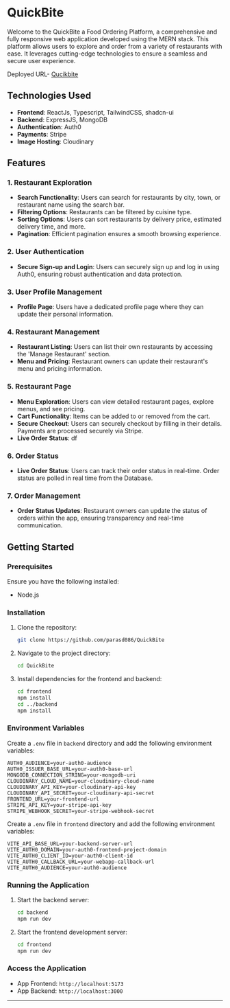 # QuickBite

Welcome to the QuickBite a Food Ordering Platform, a comprehensive and fully responsive web application developed using the MERN stack. This platform allows users to explore and order from a variety of restaurants with ease. It leverages cutting-edge technologies to ensure a seamless and secure user experience.

Deployed URL-
[Qucikbite](https://quickbite-eyni.onrender.com)

## Technologies Used

- **Frontend**: ReactJs, Typescript, TailwindCSS, shadcn-ui
- **Backend**: ExpressJS, MongoDB
- **Authentication**: Auth0
- **Payments**: Stripe
- **Image Hosting**: Cloudinary

## Features

### 1. Restaurant Exploration

- **Search Functionality**: Users can search for restaurants by city, town, or restaurant name using the search bar.
- **Filtering Options**: Restaurants can be filtered by cuisine type.
- **Sorting Options**: Users can sort restaurants by delivery price, estimated delivery time, and more.
- **Pagination**: Efficient pagination ensures a smooth browsing experience.

### 2. User Authentication

- **Secure Sign-up and Login**: Users can securely sign up and log in using Auth0, ensuring robust authentication and data protection.

### 3. User Profile Management

- **Profile Page**: Users have a dedicated profile page where they can update their personal information.

### 4. Restaurant Management

- **Restaurant Listing**: Users can list their own restaurants by accessing the 'Manage Restaurant' section.
- **Menu and Pricing**: Restaurant owners can update their restaurant's menu and pricing information.

### 5. Restaurant Page

- **Menu Exploration**: Users can view detailed restaurant pages, explore menus, and see pricing.
- **Cart Functionality**: Items can be added to or removed from the cart.
- **Secure Checkout**: Users can securely checkout by filling in their details. Payments are processed securely via Stripe.
- **Live Order Status**: df

### 6. Order Status

- **Live Order Status**: Users can track their order status in real-time. Order status are polled in real time from the Database.

### 7. Order Management

- **Order Status Updates**: Restaurant owners can update the status of orders within the app, ensuring transparency and real-time communication.

## Getting Started

### Prerequisites

Ensure you have the following installed:

- Node.js

### Installation

1. Clone the repository:
   ```bash
   git clone https://github.com/parasd086/QuickBite
   ```
2. Navigate to the project directory:
   ```bash
   cd QuickBite
   ```
3. Install dependencies for the frontend and backend:
   ```bash
   cd frontend
   npm install
   cd ../backend
   npm install
   ```

### Environment Variables

Create a `.env` file in `backend` directory and add the following environment variables:

```
AUTH0_AUDIENCE=your-auth0-audience
AUTH0_ISSUER_BASE_URL=your-auth0-base-url
MONGODB_CONNECTION_STRING=your-mongodb-uri
CLOUDINARY_CLOUD_NAME=your-cloudinary-cloud-name
CLOUDINARY_API_KEY=your-cloudinary-api-key
CLOUDINARY_API_SECRET=your-cloudinary-api-secret
FRONTEND_URL=your-frontend-url
STRIPE_API_KEY=your-stripe-api-key
STRIPE_WEBHOOK_SECRET=your-stripe-webhook-secret
```

Create a `.env` file in `frontend` directory and add the following environment variables:

```
VITE_API_BASE_URL=your-backend-server-url
VITE_AUTH0_DOMAIN=your-auth0-frontend-project-domain
VITE_AUTH0_CLIENT_ID=your-auth0-client-id
VITE_AUTH0_CALLBACK_URL=your-webapp-callback-url
VITE_AUTH0_AUDIENCE=your-auth0-audience
```

### Running the Application

1. Start the backend server:
   ```bash
   cd backend
   npm run dev
   ```
2. Start the frontend development server:
   ```bash
   cd frontend
   npm run dev
   ```

### Access the Application

- App Frontend: `http://localhost:5173`
- App Backend: `http://localhost:3000`

---
